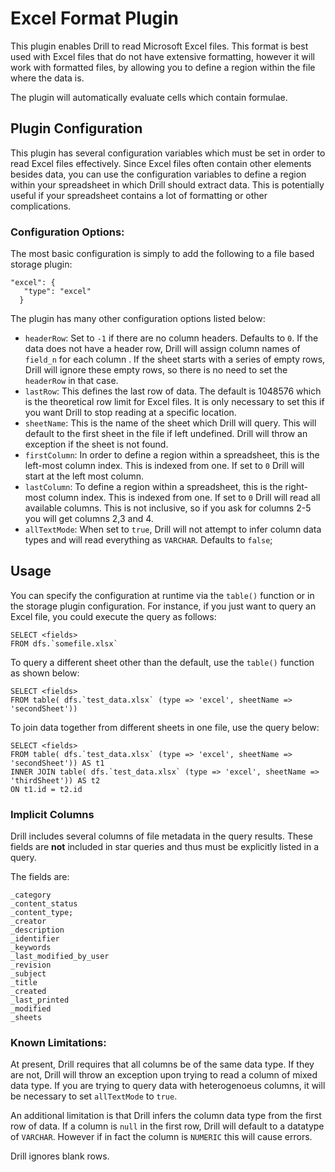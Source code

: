 # Excel Format Plugin
This plugin enables Drill to read Microsoft Excel files. This format is best used with Excel files that do not have extensive formatting, however it will work with formatted files, by allowing you to define a region within the file where the data is. 

The plugin will automatically evaluate cells which contain formulae. 

## Plugin Configuration 
This plugin has several configuration variables which must be set in order to read Excel files effectively. Since Excel files often contain other elements besides data, you can use the configuration variables to define a region within your spreadsheet in which Drill should extract data. This is potentially useful if your spreadsheet contains a lot of formatting or other complications. 

### Configuration Options:
The most basic configuration is simply to add the following to a file based storage plugin:
```
"excel": {
   "type": "excel"
  }
```
The plugin has many other configuration options listed below:

* `headerRow`: Set to `-1` if there are no column headers. Defaults to `0`. If the data does not have a header row, Drill will assign column names of `field_n` for each column
. If the sheet starts with a series of empty rows, Drill will ignore these empty rows, so there is no need to set the `headerRow` in that case.
* `lastRow`: This defines the last row of data. The default is 1048576 which is the theoretical row limit for Excel files. It is only necessary to set this if you want Drill to
 stop reading at a specific location.
* `sheetName`: This is the name of the sheet which Drill will query. This will default to the first sheet in the file if left undefined. Drill will throw an exception if the
 sheet is not found.
* `firstColumn`: In order to define a region within a spreadsheet, this is the left-most column index. This is indexed from one. If set to `0` Drill will start at the left most
 column.
* `lastColumn`: To define a region within a spreadsheet, this is the right-most column index. This is indexed from one. If set to `0` Drill will read all available columns. This
 is not inclusive, so if you ask for columns 2-5 you will get columns 2,3 and 4. 
* `allTextMode`: When set to `true`, Drill will not attempt to infer column data types and will read everything as `VARCHAR`. Defaults to `false`;

## Usage
You can specify the configuration at runtime via the `table()` function or in the storage plugin configuration. For instance, if you just want to query an Excel file, you could
 execute the query as follows:

```
SELECT <fields> 
FROM dfs.`somefile.xlsx`
```
To query a different sheet other than the default, use the `table()` function as shown below:
```
SELECT <fields> 
FROM table( dfs.`test_data.xlsx` (type => 'excel', sheetName => 'secondSheet'))
```
To join data together from different sheets in one file, use the query below:
```
SELECT <fields> 
FROM table( dfs.`test_data.xlsx` (type => 'excel', sheetName => 'secondSheet')) AS t1
INNER JOIN table( dfs.`test_data.xlsx` (type => 'excel', sheetName => 'thirdSheet')) AS t2 
ON t1.id = t2.id
```

### Implicit Columns
Drill includes several columns of file metadata in the query results. These fields are **not** included in star queries and thus must be explicitly listed in a query. 

The fields are:

    _category
    _content_status
    _content_type;
    _creator
    _description
    _identifier
    _keywords
    _last_modified_by_user
    _revision
    _subject
    _title
    _created
    _last_printed
    _modified
    _sheets


### Known Limitations:
At present, Drill requires that all columns be of the same data type. If they are not, Drill will throw an exception upon trying to read a column of mixed data type. If you are
 trying to query data with heterogenoeus columns, it will be necessary to set `allTextMode` to `true`. 

An additional limitation is that Drill infers the column data type from the first row of data. If a column is `null` in the first row, Drill will default to a datatype of
 `VARCHAR`. However if in fact the column is `NUMERIC` this will cause errors. 
 
 Drill ignores blank rows.


